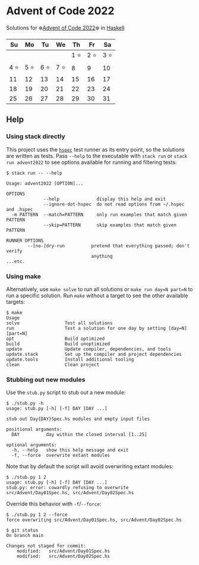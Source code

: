 # Advent of Code 2022

Solutions for ❄️[Advent of Code 2022]❄️ in [Haskell]

| Su   | Mo   | Tu   | We   | Th   | Fr   | Sa   |
| ---- | ---- | ---- | ---- | ---- | ---- | ---- |
|      |      |      |      | 1 ⭐ | 2 ⭐ | 3 ⭐ |
| 4 ⭐ | 5 ⭐ | 6 ⭐ | 7 ⭐ | 8    | 9    | 10   |
| 11   | 12   | 13   | 14   | 15   | 16   | 17   |
| 18   | 19   | 20   | 21   | 22   | 23   | 24   |
| 25   | 26   | 27   | 28   | 29   | 30   | 31   |

## Help

### Using stack directly

This project uses the [`hspec`][hspec] test runner as its entry point,
so the solutions are written as tests. Pass `--help` to the executable
with `stack run` or `stack run advent2022` to see options available for
running and filtering tests:

```console
$ stack run -- --help

Usage: advent2022 [OPTION]...

OPTIONS
              --help              display this help and exit
              --ignore-dot-hspec  do not read options from ~/.hspec and .hspec
  -m PATTERN  --match=PATTERN     only run examples that match given PATTERN
              --skip=PATTERN      skip examples that match given PATTERN

RUNNER OPTIONS
        --[no-]dry-run          pretend that everything passed; don't verify
                                anything
...etc.
```

### Using make

Alternatively, use `make solve` to run all solutions or
`make run day=N part=N` to run a specific solution. Run `make` without
a target to see the other available targets:

```console
$ make
Usage
solve                 Test all solutions
run                   Test a solution for one day by setting [day=N] [part=N]
opt                   Build optimized
build                 Build unoptimized
update                Update compiler, dependencies, and tools
update.stack          Set up the compiler and project dependencies
update.tools          Install additional tooling
clean                 Clean project
```

### Stubbing out new modules

Use the `stub.py` script to stub out a new module:

```console
$ ./stub.py -h
usage: stub.py [-h] [-f] DAY [DAY ...]

stub out Day{DAY}Spec.hs modules and empty input files

positional arguments:
  DAY          day within the closed interval [1..25]

optional arguments:
  -h, --help   show this help message and exit
  -f, --force  overwrite extant modules
```

Note that by default the script will avoid overwriting extant modules:

```console
$ ./stub.py 1 2
usage: stub.py [-h] [-f] DAY [DAY ...]
stub.py: error: cowardly refusing to overwrite src/Advent/Day01Spec.hs, src/Advent/Day02Spec.hs
```

Override this behavior with `-f`/`--force`:

```console
$ ./stub.py 1 2 --force
force overwriting src/Advent/Day01Spec.hs, src/Advent/Day02Spec.hs

$ git status
On branch main

Changes not staged for commit:
	modified:   src/Advent/Day01Spec.hs
	modified:   src/Advent/Day02Spec.hs
```

[Advent of Code 2022]: https://adventofcode.com/2022
[Haskell]: https://www.haskell.org
[hspec]: https://hspec.github.io
